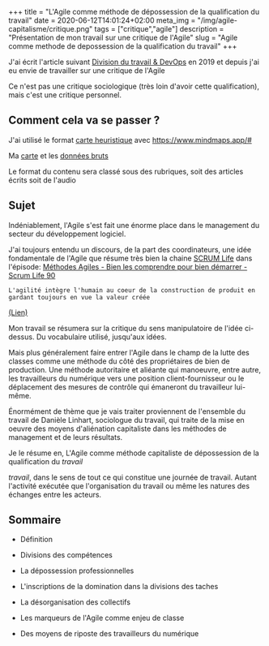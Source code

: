 +++
title = "L'Agile comme méthode de dépossession de la qualification du travail"
date = 2020-06-12T14:01:24+02:00
meta_img = "/img/agile-capitalisme/critique.png"
tags = ["critique","agile"]
description = "Présentation de mon travail sur une critique de l'Agile"
slug = "Agile comme methode de depossession de la qualification du travail"
+++

J'ai écrit l'article suivant [Division du travail & DevOps](https://kapelal.io/blog/division-du-travail-it-et-devops/) en 2019 et depuis j'ai eu envie de travailler sur une critique de l'Agile

Ce n'est pas une critique sociologique (très loin d'avoir cette qualification), mais c'est une critique personnel.

## Comment cela va se passer ?

J'ai utilisé le format [carte heuristique](https://fr.wikipedia.org/wiki/Carte_heuristique) avec https://www.mindmaps.app/#

Ma [carte](/img/agile-capitalisme/mindmap.png) et les [données bruts](/img/agile-capitalisme/data.json)

Le format du contenu sera classé sous des rubriques, soit des articles écrits soit de l'audio

## Sujet

Indéniablement, l'Agile s'est fait une énorme place dans le management du secteur du développement logiciel. 

J'ai toujours entendu un discours, de la part des coordinateurs, une idée fondamentale de l'Agile que résume très bien la chaine [SCRUM Life](https://www.youtube.com/channel/UCMCnZGIOeLVO65-LBxkkHyQ) dans l'épisode: [Méthodes Agiles - Bien les comprendre pour bien démarrer - Scrum Life 90](https://youtu.be/tsGZsv0f57M?t=296)

```
L'agilité intègre l'humain au coeur de la construction de produit en gardant toujours en vue la valeur créée
```
[(Lien)](https://youtu.be/tsGZsv0f57M?t=296)

Mon travail se résumera sur la critique du sens manipulatoire de l'idée ci-dessus. Du vocabulaire utilisé, jusqu'aux idées.

Mais plus généralement faire entrer l'Agile dans le champ de la lutte des classes comme une méthode du côté des propriétaires de bien de production.
Une méthode autoritaire et aliéante qui manoeuvre, entre autre, les travailleurs du numérique vers une position client-fournisseur ou le déplacement des mesures de contrôle qui émaneront du travailleur lui-même.

Énormément de thème que je vais traiter proviennent de l'ensemble du travail de Danièle Linhart, sociologue du travail, qui traite de la mise en oeuvre des moyens d'aliénation capitaliste dans les méthodes de management et de leurs résultats.

Je le résume en, L'Agile comme méthode capitaliste de dépossession de la qualification du *travail*

*travail*, dans le sens de tout ce qui constitue une journée de travail. Autant l'activité exécutée que l'organisation du travail ou même les natures des échanges entre les acteurs.

## Sommaire

- Définition

- Divisions des compétences

- La dépossession professionnelles

- L'inscriptions de la domination dans la divisions des taches

- La désorganisation des collectifs

- Les marqueurs de l'Agile comme enjeu de classe

- Des moyens de riposte des travailleurs du numérique
